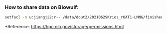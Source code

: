 ### How to share data on Biowulf:

```sh
setfacl -m u:jiangji2:r-- /data/dout2/20210629Krios_rOAT1-LMNG/finished-frames
```
*Reference: https://hpc.nih.gov/storage/permissions.html

